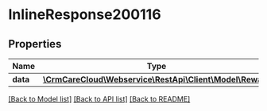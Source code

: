 # InlineResponse200116

## Properties
Name | Type | Description | Notes
------------ | ------------- | ------------- | -------------
**data** | [**\CrmCareCloud\Webservice\RestApi\Client\Model\Reward**](Reward.md) |  | [optional] 

[[Back to Model list]](../../README.md#documentation-for-models) [[Back to API list]](../../README.md#documentation-for-api-endpoints) [[Back to README]](../../README.md)

